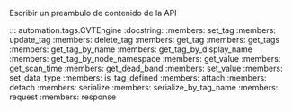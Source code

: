 Escribir un preambulo de contenido de la API

::: automation.tags.CVTEngine
    :docstring:
    :members: set_tag
    :members: update_tag
    :members: delete_tag
    :members: get_tag
    :members: get_tags
    :members: get_tag_by_name
    :members: get_tag_by_display_name
    :members: get_tag_by_node_namespace
    :members: get_value
    :members: get_scan_time
    :members: get_dead_band
    :members: set_value
    :members: set_data_type
    :members: is_tag_defined
    :members: attach
    :members: detach
    :members: serialize
    :members: serialize_by_tag_name
    :members: request
    :members: response